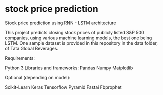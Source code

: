 # stock price prediction
Stock price prediction using RNN - LSTM architecture
 
This project predicts closing stock prices of publicly listed S&P 500 companies, using various machine learning models, the best one being LSTM. One sample dataset is provided in this repository in the data folder, of Tata Global Beverages.

Requirements:

Python 3
Libraries and frameworks:
 Pandas
 Numpy
 Matplotlib
 
 Optional (depending on model):
 
 Scikit-Learn
 Keras
 Tensorflow
 Pyramid
 Fastai
 Fbprophet
